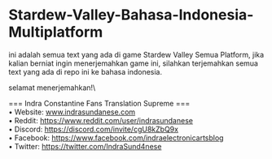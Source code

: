 # Stardew-Valley-Bahasa-Indonesia-Multiplatform
ini adalah semua text yang ada di game Stardew Valley Semua Platform, jika kalian berniat ingin menerjemahkan game ini, silahkan terjemahkan semua text yang ada di repo ini ke bahasa indonesia. 

selamat menerjemahkan!\

=== Indra Constantine Fans Translation Supreme === \
• Website: www.indrasundanese.com  \
• Reddit: https://www.reddit.com/user/indrasundanese  \
• Discord: https://discord.com/invite/cgU8kZbQ9x  \
• Facebook: https://www.facebook.com/indraelectronicartsblog  \
• Twitter: https://twitter.com/IndraSund4nese
